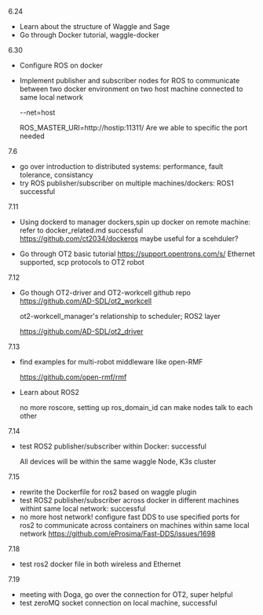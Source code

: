 6.24

- Learn about the structure of Waggle and Sage
- Go through Docker tutorial, waggle-docker

6.30
- Configure ROS on docker

- Implement publisher and subscriber nodes for ROS to communicate between two docker environment on two host machine connected to same local network 

  --net=host

  ROS_MASTER_URI=http://hostip:11311/  Are we able to specific the port needed

7.6

- go over introduction to distributed systems: performance, fault tolerance, consistancy
- try ROS publisher/subscriber on multiple machines/dockers: ROS1 successful

7.11

- Using dockerd to manager dockers,spin up docker on remote machine: refer to docker_related.md successful
https://github.com/ct2034/dockeros maybe useful for a scehduler?

- Go through OT2 basic tutorial
https://support.opentrons.com/s/ Ethernet supported, scp protocols to OT2 robot

7.12

- Go though OT2-driver and OT2-workcell github repo
  https://github.com/AD-SDL/ot2_workcell 

  ot2-workcell_manager's relationship to scheduler; ROS2 layer

  https://github.com/AD-SDL/ot2_driver 

7.13 

- find examples for multi-robot middleware like open-RMF

  https://github.com/open-rmf/rmf

- Learn about ROS2 

  no more roscore, setting up ros_domain_id can make nodes talk to each other

7.14

- test ROS2 publisher/subscriber within Docker: successful

  All devices will be within the same waggle Node, K3s cluster
  

 7.15
 - rewrite the Dockerfile for ros2 based on waggle plugin
 - test ROS2 publisher/subscriber across docker in different machines withint same local network: successful
 - no more host network! configure fast DDS to use specified ports for ros2 to communicate across containers on machines within same local network
 https://github.com/eProsima/Fast-DDS/issues/1698

 7.18
 - test ros2 docker file in both wireless and Ethernet

7.19

- meeting with Doga, go over the connection for OT2, super helpful
- test zeroMQ socket connection on local machine, successful

